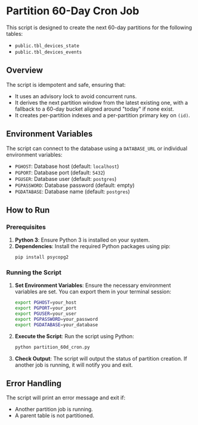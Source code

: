 # Partition 60-Day Cron Job

This script is designed to create the next 60-day partitions for the following tables:

- `public.tbl_devices_state`
- `public.tbl_devices_events`

## Overview

The script is idempotent and safe, ensuring that:

- It uses an advisory lock to avoid concurrent runs.
- It derives the next partition window from the latest existing one, with a fallback to a 60-day bucket aligned around "today" if none exist.
- It creates per-partition indexes and a per-partition primary key on `(id)`.

## Environment Variables

The script can connect to the database using a `DATABASE_URL` or individual environment variables:

- `PGHOST`: Database host (default: `localhost`)
- `PGPORT`: Database port (default: `5432`)
- `PGUSER`: Database user (default: `postgres`)
- `PGPASSWORD`: Database password (default: empty)
- `PGDATABASE`: Database name (default: `postgres`)

## How to Run

### Prerequisites

1. **Python 3**: Ensure Python 3 is installed on your system.
2. **Dependencies**: Install the required Python packages using pip:
   ```bash
   pip install psycopg2
   ```

### Running the Script

1. **Set Environment Variables**: Ensure the necessary environment variables are set. You can export them in your terminal session:

   ```bash
   export PGHOST=your_host
   export PGPORT=your_port
   export PGUSER=your_user
   export PGPASSWORD=your_password
   export PGDATABASE=your_database
   ```

2. **Execute the Script**: Run the script using Python:

   ```bash
   python partition_60d_cron.py
   ```

3. **Check Output**: The script will output the status of partition creation. If another job is running, it will notify you and exit.

## Error Handling

The script will print an error message and exit if:

- Another partition job is running.
- A parent table is not partitioned.

